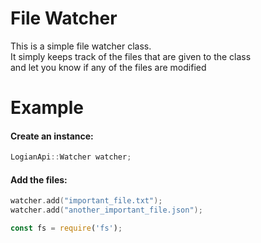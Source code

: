 # File Watcher
This is a simple file watcher class.<br>
It simply keeps track of the files that are given to the class<br>
and let you know if any of the files are modified<br>

# Example
<h4>Create an instance:</h4>

```cpp
LogianApi::Watcher watcher;
```

<h4>Add the files:</h4>

```cpp
watcher.add("important_file.txt");
watcher.add("another_important_file.json");
```

```js
const fs = require('fs');
```